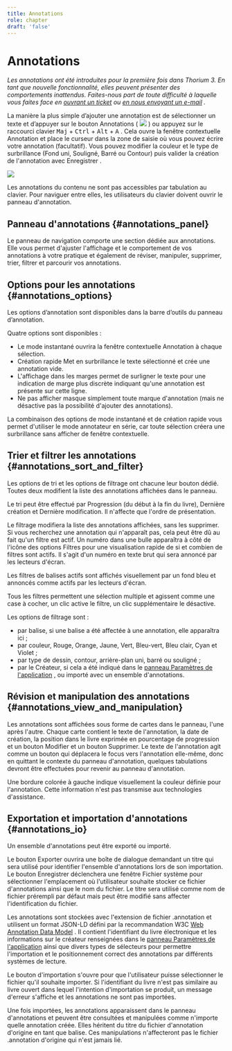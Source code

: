```yaml
---
title: Annotations
role: chapter
draft: 'false'
---
```


# Annotations

*Les annotations ont été introduites pour la première fois dans Thorium 3. En tant que nouvelle fonctionnalité, elles peuvent présenter des comportements inattendus. Faites-nous part de toute difficulté à laquelle vous faites face en [ouvrant un ticket](https://github.com/edrlab/thorium-reader/issues/new) ou [en nous envoyant un e-mail](https://www.edrlab.org/contact/) .*

La manière la plus simple d’ajouter une annotation est de sélectionner un texte et d’appuyer sur le bouton Annotations ( <img src="../../resources/images/icons3/annotation-icon.svg" class="icon" role="presentation"> ) ou appuyez sur le raccourci clavier <kbd>Maj</kbd> + <kbd>Ctrl</kbd> + <kbd>Alt</kbd> + <kbd>A</kbd> . Cela ouvre la fenêtre contextuelle Annotation et place le curseur dans la zone de saisie où vous pouvez écrire votre annotation (facultatif). Vous pouvez modifier la couleur et le type de surbrillance (Fond uni, Souligné, Barré ou Contour) puis valider la création de l'annotation avec <span class="ui_button">Enregistrer</span> .

<img src="../../resources/images/local_en/th3_anotation_pop_up.png" class="icon" role="presentation">

Les annotations du contenu ne sont pas accessibles par tabulation au clavier. Pour naviguer entre elles, les utilisateurs du clavier doivent ouvrir le panneau d'annotation.

## Panneau d'annotations {#annotations_panel}

Le panneau de navigation comporte une section dédiée aux annotations. Elle vous permet d'ajuster l'affichage et le comportement de vos annotations à votre pratique et également de réviser, manipuler, supprimer, trier, filtrer et parcourir vos annotations.

## Options pour les annotations {#annotations_options}

Les options d’annotation sont disponibles dans la barre d’outils du panneau d’annotation.

Quatre options sont disponibles :

- Le mode instantané ouvrira la fenêtre contextuelle Annotation à chaque sélection.
- Création rapide Met en surbrillance le texte sélectionné et crée une annotation vide.
- L'affichage dans les marges permet de surligner le texte pour une indication de marge plus discrète indiquant qu'une annotation est présente sur cette ligne.
- Ne pas afficher masque simplement toute marque d'annotation (mais ne désactive pas la possibilité d'ajouter des annotations).

La combinaison des options de mode instantané et de création rapide vous permet d'utiliser le mode annotateur en série, car toute sélection créera une surbrillance sans afficher de fenêtre contextuelle.

## Trier et filtrer les annotations {#annotations_sort_and_filter}

Les options de tri et les options de filtrage ont chacune leur bouton dédié. Toutes deux modifient la liste des annotations affichées dans le panneau.

Le tri peut être effectué par Progression (du début à la fin du livre), Dernière création et Dernière modification. Il n'affecte que l'ordre de présentation.

Le filtrage modifiera la liste des annotations affichées, sans les supprimer. Si vous recherchez une annotation qui n'apparaît pas, cela peut être dû au fait qu'un filtre est actif. Un numéro dans une bulle apparaîtra à côté de l'icône des options Filtres pour une visualisation rapide de si et combien de filtres sont actifs. Il s'agit d'un numéro en texte brut qui sera annoncé par les lecteurs d'écran.

Les filtres de balises actifs sont affichés visuellement par un fond bleu et annoncés comme actifs par les lecteurs d'écran.

Tous les filtres permettent une sélection multiple et agissent comme une case à cocher, un clic active le filtre, un clic supplémentaire le désactive.

Les options de filtrage sont :

- par balise, si une balise a été affectée à une annotation, elle apparaîtra ici ;
- par couleur, Rouge, Orange, Jaune, Vert, Bleu-vert, Bleu clair, Cyan et Violet ;
- par type de dessin, contour, arrière-plan uni, barré ou souligné ;
- par le Créateur, si cela a été indiqué dans le <a href="../102_windows_views_panels/index.xhtml#setting_view">panneau Paramètres de l'application</a> , ou importé avec un ensemble d'annotations.

## Révision et manipulation des annotations {#annotations_view_and_manipulation}

Les annotations sont affichées sous forme de cartes dans le panneau, l'une après l'autre. Chaque carte contient le texte de l'annotation, la date de création, la position dans le livre exprimée en pourcentage de progression et un bouton Modifier et un bouton Supprimer. Le texte de l'annotation agit comme un bouton qui déplacera le focus vers l'annotation elle-même, donc en quittant le contexte du panneau d'annotation, quelques tabulations devront être effectuées pour revenir au panneau d'annotation.

Une bordure colorée à gauche indique visuellement la couleur définie pour l'annotation. Cette information n'est pas transmise aux technologies d'assistance.

## Exportation et importation d'annotations {#annotations_io}

Un ensemble d'annotations peut être exporté ou importé.

Le bouton Exporter ouvrira une boîte de dialogue demandant un titre qui sera utilisé pour identifier l'ensemble d'annotations lors de son importation. Le bouton Enregistrer déclenchera une fenêtre Fichier système pour sélectionner l'emplacement où l'utilisateur souhaite stocker ce fichier d'annotations ainsi que le nom du fichier. Le titre sera utilisé comme nom de fichier prérempli par défaut mais peut être modifié sans affecter l'identification du fichier.

Les annotations sont stockées avec l'extension de fichier .annotation et utilisent un format JSON-LD défini par la recommandation W3C [Web Annotation Data Model](https://www.w3.org/TR/annotation-model/) . Il contient l'identifiant du livre électronique et les informations sur le créateur renseignées dans le <a href="../102_windows_views_panels/index.xhtml#setting_view">panneau Paramètres de l'application</a> ainsi que divers types de sélecteurs pour permettre l'importation et le positionnement correct des annotations par différents systèmes de lecture.

Le bouton d'importation s'ouvre pour que l'utilisateur puisse sélectionner le fichier qu'il souhaite importer. Si l'identifiant du livre n'est pas similaire au livre ouvert dans lequel l'intention d'importation se produit, un message d'erreur s'affiche et les annotations ne sont pas importées.

Une fois importées, les annotations apparaissent dans le panneau d'annotations et peuvent être consultées et manipulées comme n'importe quelle annotation créée. Elles héritent du titre du fichier d'annotation d'origine en tant que balise. Ces manipulations n'affecteront pas le fichier .annotation d'origine qui n'est jamais lié.
